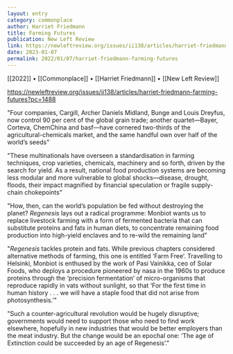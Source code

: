 ```yaml
---
layout: entry
category: commonplace
author: Harriet Friedmann
title: Farming Futures
publication: New Left Review
link: https://newleftreview.org/issues/ii138/articles/harriet-friedmann-farming-futures?pc=1488
date: 2023-01-07
permalink: 2022/01/07/harriet-friedmann-farming-futures
---
```


[[2022]] • [[Commonplace]] • [[Harriet Friedmann]] • [[New Left Review]]

https://newleftreview.org/issues/ii138/articles/harriet-friedmann-farming-futures?pc=1488

"Four companies, Cargill, Archer Daniels Midland, Bunge and Louis Dreyfus, now control 90 per cent of the global grain trade; another quartet—Bayer, Corteva, ChemChina and basf—have cornered two-thirds of the agricultural-chemicals market, and the same handful own over half of the world’s seeds"

"These multinationals have overseen a standardisation in farming techniques, crop varieties, chemicals, machinery and so forth, driven by the search for yield. As a result, national food production systems are becoming less modular and more vulnerable to global shocks—disease, drought, floods, their impact magnified by financial speculation or fragile supply-chain chokepoints"

"How, then, can the world’s population be fed without destroying the planet? *Regenesis* lays out a radical programme: Monbiot wants us to replace livestock farming with a form of fermented bacteria that can substitute proteins and fats in human diets, to concentrate remaining food production into high-yield enclaves and to re-wild the remaining land"

"*Regenesis* tackles protein and fats. While previous chapters considered alternative methods of farming, this one is entitled ‘Farm Free’. Travelling to Helsinki, Monbiot is enthused by the work of Pasi Vainikka, ceo of Solar Foods, who deploys a procedure pioneered by nasa in the 1960s to produce proteins through the ‘precision fermentation’ of micro-organisms that reproduce rapidly in vats without sunlight, so that ‘For the first time in human history . . . we will have a staple food that did not arise from photosynthesis.’"

"Such a counter-agricultural revolution would be hugely disruptive; governments would need to support those who need to find work elsewhere, hopefully in new industries that would be better employers than the meat industry. But the change would be an epochal one: ‘The age of Extinction could be succeeded by an age of Regenesis’."
